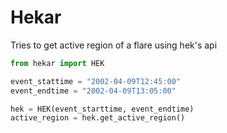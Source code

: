 # Hekar
Tries to get active region of a flare using hek's api

```python
from hekar import HEK

event_stattime = "2002-04-09T12:45:00"
event_endtime = "2002-04-09T13:05:00"

hek = HEK(event_starttime, event_endtime)
active_region = hek.get_active_region()
```
